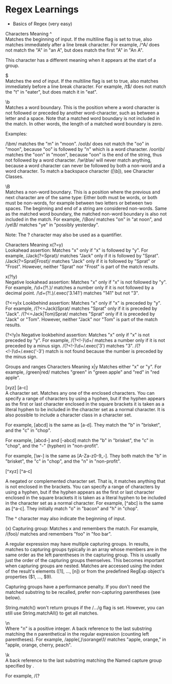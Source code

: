 # Regex Learnings

* Basics of Regex (very easy)

Characters	Meaning
^	
Matches the beginning of input. If the multiline flag is set to true, also matches immediately after a line break character. For example, /^A/ does not match the "A" in "an A", but does match the first "A" in "An A".

This character has a different meaning when it appears at the start of a group.

$	
Matches the end of input. If the multiline flag is set to true, also matches immediately before a line break character. For example, /t$/ does not match the "t" in "eater", but does match it in "eat".

\b	
Matches a word boundary. This is the position where a word character is not followed or preceded by another word-character, such as between a letter and a space. Note that a matched word boundary is not included in the match. In other words, the length of a matched word boundary is zero.

Examples:

/\bm/ matches the "m" in "moon".
/oo\b/ does not match the "oo" in "moon", because "oo" is followed by "n" which is a word character.
/oon\b/ matches the "oon" in "moon", because "oon" is the end of the string, thus not followed by a word character.
/\w\b\w/ will never match anything, because a word character can never be followed by both a non-word and a word character.
To match a backspace character ([\b]), see Character Classes.

\B	
Matches a non-word boundary. This is a position where the previous and next character are of the same type: Either both must be words, or both must be non-words, for example between two letters or between two spaces. The beginning and end of a string are considered non-words. Same as the matched word boundary, the matched non-word boundary is also not included in the match. For example, /\Bon/ matches "on" in "at noon", and /ye\B/ matches "ye" in "possibly yesterday".

Note: The ? character may also be used as a quantifier.

Characters	Meaning
x(?=y)	
Lookahead assertion: Matches "x" only if "x" is followed by "y". For example, /Jack(?=Sprat)/ matches "Jack" only if it is followed by "Sprat".
/Jack(?=Sprat|Frost)/ matches "Jack" only if it is followed by "Sprat" or "Frost". However, neither "Sprat" nor "Frost" is part of the match results.

x(?!y)	
Negative lookahead assertion: Matches "x" only if "x" is not followed by "y". For example, /\d+(?!\.)/ matches a number only if it is not followed by a decimal point. /\d+(?!\.)/.exec('3.141') matches "141" but not "3".

(?<=y)x	
Lookbehind assertion: Matches "x" only if "x" is preceded by "y". For example, /(?<=Jack)Sprat/ matches "Sprat" only if it is preceded by "Jack". /(?<=Jack|Tom)Sprat/ matches "Sprat" only if it is preceded by "Jack" or "Tom". However, neither "Jack" nor "Tom" is part of the match results.

(?<!y)x	
Negative lookbehind assertion: Matches "x" only if "x" is not preceded by "y". For example, /(?<!-)\d+/ matches a number only if it is not preceded by a minus sign. /(?<!-)\d+/.exec('3') matches "3". /(?<!-)\d+/.exec('-3')  match is not found because the number is preceded by the minus sign.

Groups and ranges
Characters	Meaning
x|y	
Matches either "x" or "y". For example, /green|red/ matches "green" in "green apple" and "red" in "red apple".

[xyz]
[a-c]	
A character set. Matches any one of the enclosed characters. You can specify a range of characters by using a hyphen, but if the hyphen appears as the first or last character enclosed in the square brackets it is taken as a literal hyphen to be included in the character set as a normal character. It is also possible to include a character class in a character set.

For example, [abcd] is the same as [a-d]. They match the "b" in "brisket", and the "c" in "chop".

For example, [abcd-] and [-abcd] match the "b" in "brisket", the "c" in "chop", and the "-" (hyphen) in "non-profit".

For example, [\w-] is the same as [A-Za-z0-9_-]. They both match the "b" in "brisket", the "c" in "chop", and the "n" in "non-profit".

[^xyz]
[^a-c]

A negated or complemented character set. That is, it matches anything that is not enclosed in the brackets. You can specify a range of characters by using a hyphen, but if the hyphen appears as the first or last character enclosed in the square brackets it is taken as a literal hyphen to be included in the character set as a normal character. For example, [^abc] is the same as [^a-c]. They initially match "o" in "bacon" and "h" in "chop".

The ^ character may also indicate the beginning of input.

(x)	
Capturing group: Matches x and remembers the match. For example, /(foo)/ matches and remembers "foo" in "foo bar". 

A regular expression may have multiple capturing groups. In results, matches to capturing groups typically in an array whose members are in the same order as the left parentheses in the capturing group. This is usually just the order of the capturing groups themselves. This becomes important when capturing groups are nested. Matches are accessed using the index of the result's elements ([1], ..., [n]) or from the predefined RegExp object's properties ($1, ..., $9).

Capturing groups have a performance penalty. If you don't need the matched substring to be recalled, prefer non-capturing parentheses (see below).

String.match() won't return groups if the /.../g flag is set. However, you can still use String.matchAll() to get all matches.

\n	
Where "n" is a positive integer. A back reference to the last substring matching the n parenthetical in the regular expression (counting left parentheses). For example, /apple(,)\sorange\1/ matches "apple, orange," in "apple, orange, cherry, peach".

\k<Name>	
A back reference to the last substring matching the Named capture group specified by <Name>.

For example, /(?<title>\w+), yes \k<title>/ matches "Sir, yes Sir" in "Do you copy? Sir, yes Sir!".

\k is used literally here to indicate the beginning of a back reference to a Named capture group.

(?<Name>x)	
Named capturing group: Matches "x" and stores it on the groups property of the returned matches under the name specified by <Name>. The angle brackets (< and >) are required for group name.

For example, to extract the United States area code from a phone number, we could use /\((?<area>\d\d\d)\)/. The resulting number would appear under matches.groups.area.

(?:x)	Non-capturing group: Matches "x" but does not remember the match. The matched substring cannot be recalled from the resulting array's elements ([1], ..., [n]) or from the predefined RegExp object's properties ($1, ..., $9).

